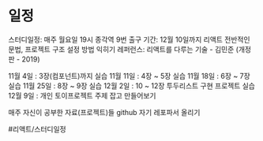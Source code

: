 # 일정
스터디일정: 매주 월요일 19시 종각역 9번 출구
기간: 12월 10일까지 리액트 전반적인 문법, 프로젝트 구조 설정 방법 익히기
레퍼런스: 리액트를 다루는 기술 - 김민준 (개정판 - 2019)

11월 4일 : 3장(컴포넌트)까지 실습
11월 11일 : 4장 ~ 5장 실습
11월 18일 : 6장 ~ 7장 실습
11월 25일 : 8장 ~ 9장 실습
12월 2일 : 10 ~ 12장 투두리스트 구현 프로젝트 실습
12월 9일 : 개인 토이프로젝트 주제 잡고 만들어보기

매주 자신이 공부한 자료(프로젝트)들 github 자기 레포파서 올리기

#리액트/스터디일정